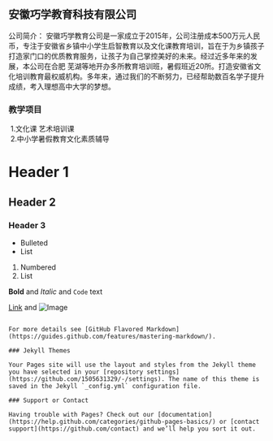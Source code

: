 ## 安徽巧学教育科技有限公司
公司简介： 安徽巧学教育公司是一家成立于2015年，公司注册成本500万元人民币，专注于安徽省乡镇中小学生启智教育以及文化课教育培训，旨在于为乡镇孩子打造家门口的优质教育服务，让孩子为自己掌控美好的未来。经过近多年来的发展，本公司在合肥 芜湖等地开办多所教育培训班，暑假班近20所。打造安徽省文化培训教育最权威机构。多年来，通过我们的不断努力，已经帮助数百名学子提升成绩，考入理想高中大学的梦想。
 

### 教学项目
 1.文化课 艺术培训课<br />
 2.中小学暑假教育文化素质辅导
# Header 1
## Header 2
### Header 3

- Bulleted
- List

1. Numbered
2. List

**Bold** and _Italic_ and `Code` text

[Link](url) and ![Image](src)
```

For more details see [GitHub Flavored Markdown](https://guides.github.com/features/mastering-markdown/).

### Jekyll Themes

Your Pages site will use the layout and styles from the Jekyll theme you have selected in your [repository settings](https://github.com/1505631329/-/settings). The name of this theme is saved in the Jekyll `_config.yml` configuration file.

### Support or Contact

Having trouble with Pages? Check out our [documentation](https://help.github.com/categories/github-pages-basics/) or [contact support](https://github.com/contact) and we’ll help you sort it out.
